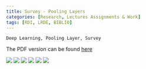 ```yaml
---
title: Survey - Pooling Layers
categories: [Research, Lectures Assignments & Work]
tags: [RDI, LRDE, BIBLIO]
---
```


```
Deep Learning, Pooling Layer, Survey
```

The PDF version can be found [here](https://drive.google.com/uc?print=false&id=1jGCOvLJXTtxDPWIV_MY6Q4n0vQjAuAaQ)

![](https://drive.google.com/uc?id=15yNHJ7os63q8T1cQ1pIucSgckgfWTnLe)
![](https://drive.google.com/uc?id=1QpieJEjDPZbOkuYTHd08LQtA_xnTHE8x)
![](https://drive.google.com/uc?id=1qvvlTc3few8KvYEIuaby481Pem3n0W--)
![](https://drive.google.com/uc?id=1nPzGAjq1I2LZfXpVAu1UTLBbbsUCe4_U)
![](https://drive.google.com/uc?id=1EJe8ft3dFzNucCHxrZaEw0taAOjLI21t)
![](https://drive.google.com/uc?id=1du1DdSk4YychaFWDunpEhyiogNFBAq-4)
